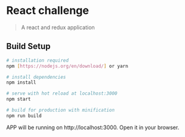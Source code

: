 # React challenge

> A react and redux application


## Build Setup

``` bash
# installation required 
npm [https://nodejs.org/en/download/] or yarn

# install dependencies
npm install

# serve with hot reload at localhost:3000
npm start

# build for production with minification
npm run build
```

APP will be running on http://localhost:3000. Open it in your browser.
